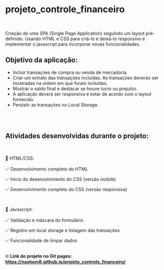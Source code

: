 # projeto_controle_financeiro
<br>

Criação de uma SPA (Single Page Application) seguindo um layout pré-definido. 
Usando HTML e CSS para criá-lo e deixá-lo responsivo e implementar o javascript para incorporar novas funcionalidades. <br> 

<h2>Objetivo da aplicação:</h2>
<ul>
  <li>Incluir transações de compra ou venda de mercadoria.</li>

  <li>Criar um extrato das transações incluídas. As transações deverão ser mostradas na ordem em que foram incluídas.</li>

  <li>Mostrar o saldo final e destacar se houve lucro ou prejuízo.</li>

  <li>A aplicação deverá ser responsiva e estar de acordo com o layout fornecido.</li>

  <li>Persistir as transações no Local Storage.</li>
  </ul>

  <br><br>



<h2>Atividades desenvolvidas durante o projeto:</h2> 

<br>

🔹 HTML/CSS:<br><br>
✅ Desenvolvimento completo do HTML

✅ Início do desenvolvimento do CSS (versão mobile)

✅ Desenvolvimento completo do CSS (versão responsiva)

<br>

🔸 Javascript: <br><br>
✅ Validação e máscara do formulário

✅ Registro em local storage e listagem das transações

✅ Funcionalidade de limpar dados

<br>
🌐 <b>Link do projeto no Git pages: <a href="https://nashem8.github.io/projeto_controle_financeiro/">https://nashem8.github.io/projeto_controle_financeiro/</a></b>
